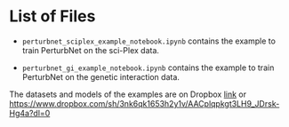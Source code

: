 # List of Files

- `perturbnet_sciplex_example_notebook.ipynb` contains the example to train PerturbNet on the sci-Plex data. 

- `perturbnet_gi_example_notebook.ipynb` contains the example to train PerturbNet on the genetic interaction data. 

The datasets and models of the examples are on Dropbox [link](https://www.dropbox.com/sh/3nk6qk1653h2y1v/AACplqpkgt3LH9_JDrsk-Hg4a?dl=0) or https://www.dropbox.com/sh/3nk6qk1653h2y1v/AACplqpkgt3LH9_JDrsk-Hg4a?dl=0


